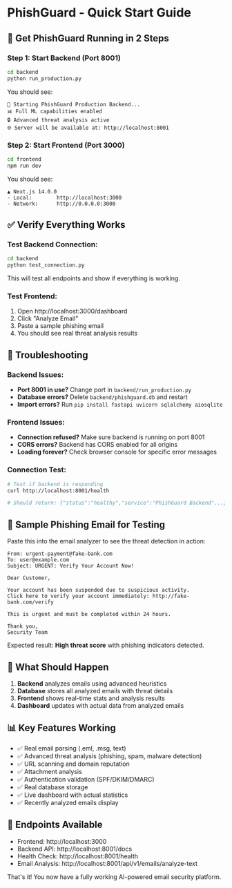 # PhishGuard - Quick Start Guide

## 🚀 Get PhishGuard Running in 2 Steps

### Step 1: Start Backend (Port 8001)
```bash
cd backend
python run_production.py
```

You should see:
```
🚀 Starting PhishGuard Production Backend...
📊 Full ML capabilities enabled  
🔒 Advanced threat analysis active
🌐 Server will be available at: http://localhost:8001
```

### Step 2: Start Frontend (Port 3000)
```bash
cd frontend
npm run dev
```

You should see:
```
▲ Next.js 14.0.0
- Local:        http://localhost:3000
- Network:      http://0.0.0.0:3000
```

## ✅ Verify Everything Works

### Test Backend Connection:
```bash
cd backend
python test_connection.py
```

This will test all endpoints and show if everything is working.

### Test Frontend:
1. Open http://localhost:3000/dashboard
2. Click "Analyze Email" 
3. Paste a sample phishing email
4. You should see real threat analysis results

## 🔧 Troubleshooting

### Backend Issues:
- **Port 8001 in use?** Change port in `backend/run_production.py`
- **Database errors?** Delete `backend/phishguard.db` and restart
- **Import errors?** Run `pip install fastapi uvicorn sqlalchemy aiosqlite`

### Frontend Issues:
- **Connection refused?** Make sure backend is running on port 8001
- **CORS errors?** Backend has CORS enabled for all origins
- **Loading forever?** Check browser console for specific error messages

### Connection Test:
```bash
# Test if backend is responding
curl http://localhost:8001/health

# Should return: {"status":"healthy","service":"PhishGuard Backend"...}
```

## 📧 Sample Phishing Email for Testing

Paste this into the email analyzer to see the threat detection in action:

```
From: urgent-payment@fake-bank.com
To: user@example.com  
Subject: URGENT: Verify Your Account Now!

Dear Customer,

Your account has been suspended due to suspicious activity. 
Click here to verify your account immediately: http://fake-bank.com/verify

This is urgent and must be completed within 24 hours.

Thank you,
Security Team
```

Expected result: **High threat score** with phishing indicators detected.

## 🎯 What Should Happen

1. **Backend** analyzes emails using advanced heuristics
2. **Database** stores all analyzed emails with threat details  
3. **Frontend** shows real-time stats and analysis results
4. **Dashboard** updates with actual data from analyzed emails

## 📊 Key Features Working

- ✅ Real email parsing (.eml, .msg, text)
- ✅ Advanced threat analysis (phishing, spam, malware detection)
- ✅ URL scanning and domain reputation
- ✅ Attachment analysis
- ✅ Authentication validation (SPF/DKIM/DMARC)
- ✅ Real database storage
- ✅ Live dashboard with actual statistics
- ✅ Recently analyzed emails display

## 🔗 Endpoints Available

- Frontend: http://localhost:3000
- Backend API: http://localhost:8001/docs
- Health Check: http://localhost:8001/health
- Email Analysis: http://localhost:8001/api/v1/emails/analyze-text

That's it! You now have a fully working AI-powered email security platform. 